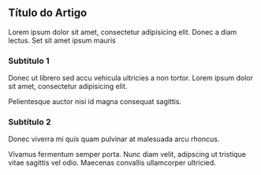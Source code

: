 <h2>Título do Artigo</h2>
<p>Lorem ipsum dolor sit amet, consectetur adipisicing elit. Donec a diam lectus. Set sit amet ipsum mauris</p>
<h3>Subtítulo 1</h3>
<p>Donec ut librero sed accu vehicula ultricies a non tortor. Lorem ipsum dolor sit amet, consectetur adipisicing elit.</p>
<p>Pelientesque auctor nisi id magna consequat sagittis.</p>
<h3>Subtítulo 2</h3>
<p>Donec viverra mi quis quam pulvinar at malesuada arcu rhoncus.</p>
<p>Vivamus fermentum semper porta. Nunc diam velit, adipscing ut tristique vitae sagittis vel odio. Maecenas convallis ullamcorper ultricied.</p>
